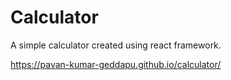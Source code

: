 # Calculator

A simple calculator created using react framework.

https://pavan-kumar-geddapu.github.io/calculator/
